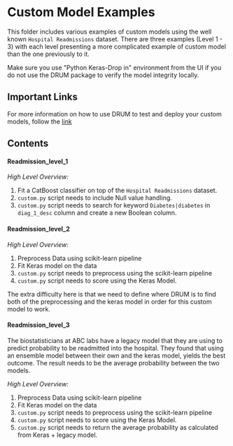 # Custom Model Examples

This folder includes various examples of custom models using the well known  `Hospital Readmissions` dataset. There are three examples (Level 1 - 3) with each level presenting a more complicated example of custom model than the one previously to it.

Make sure you use "Python Keras-Drop in" environment from the UI if you do not use the DRUM package to verify the model integrity locally.

## Important Links

For more information on how to use DRUM to test and deploy your custom models, follow the [link](https://github.com/datarobot-community/mlops-examples/tree/master/MLOps%20DRUM)

## Contents

#### Readmission_level_1

*High Level Overview:*

1. Fit a CatBoost classifier on top of the `Hospital Readmissions` dataset.
2. `custom.py` script needs to include Null value handling.
3. `custom.py` script needs to search for keyword `Diabetes|diabetes` in `diag_1_desc` column and create a new Boolean column.

#### Readmission_level_2

*High Level Overview:*

1. Preprocess Data using scikit-learn pipeline
2. Fit Keras model on the data
3. `custom.py` script needs to preprocess using the scikit-learn pipeline 
4. `custom.py` script needs to score using the Keras Model.

The extra difficulty here is that we need to define where DRUM is to find both of the preprocessing and the keras model in order for this custom model to work.

#### Readmission_level_3

The biostatisticians at ABC labs have a legacy model that they are using to predict probability to be readmitted into the hospital. They found that using an ensemble model between their own and the keras model, yields the best outcome. The result needs to be the average probability between the two models.

*High Level Overview:*

1. Preprocess Data using scikit-learn pipeline
2. Fit Keras model on the data
3. `custom.py` script needs to preprocess using the scikit-learn pipeline 
4. `custom.py` script needs to score using the Keras Model.
4. `custom.py` script needs to return the average probability as calculated from Keras + legacy model.
